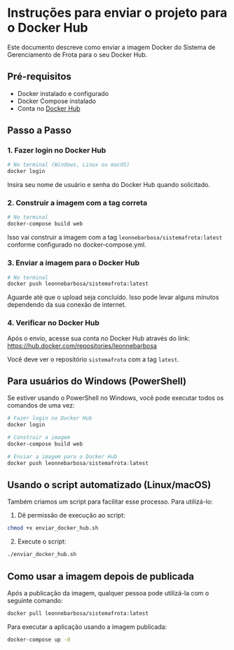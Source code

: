 # Instruções para enviar o projeto para o Docker Hub

Este documento descreve como enviar a imagem Docker do Sistema de Gerenciamento de Frota para o seu Docker Hub.

## Pré-requisitos

- Docker instalado e configurado
- Docker Compose instalado
- Conta no [Docker Hub](https://hub.docker.com/)

## Passo a Passo

### 1. Fazer login no Docker Hub

```bash
# No terminal (Windows, Linux ou macOS)
docker login
```

Insira seu nome de usuário e senha do Docker Hub quando solicitado.

### 2. Construir a imagem com a tag correta

```bash
# No terminal
docker-compose build web
```

Isso vai construir a imagem com a tag `leonnebarbosa/sistemafrota:latest` conforme configurado no docker-compose.yml.

### 3. Enviar a imagem para o Docker Hub

```bash
# No terminal
docker push leonnebarbosa/sistemafrota:latest
```

Aguarde até que o upload seja concluído. Isso pode levar alguns minutos dependendo da sua conexão de internet.

### 4. Verificar no Docker Hub

Após o envio, acesse sua conta no Docker Hub através do link:
https://hub.docker.com/repositories/leonnebarbosa

Você deve ver o repositório `sistemafrota` com a tag `latest`.

## Para usuários do Windows (PowerShell)

Se estiver usando o PowerShell no Windows, você pode executar todos os comandos de uma vez:

```powershell
# Fazer login no Docker Hub
docker login

# Construir a imagem
docker-compose build web

# Enviar a imagem para o Docker Hub
docker push leonnebarbosa/sistemafrota:latest
```

## Usando o script automatizado (Linux/macOS)

Também criamos um script para facilitar esse processo. Para utilizá-lo:

1. Dê permissão de execução ao script:
```bash
chmod +x enviar_docker_hub.sh
```

2. Execute o script:
```bash
./enviar_docker_hub.sh
```

## Como usar a imagem depois de publicada

Após a publicação da imagem, qualquer pessoa pode utilizá-la com o seguinte comando:

```bash
docker pull leonnebarbosa/sistemafrota:latest
```

Para executar a aplicação usando a imagem publicada:

```bash
docker-compose up -d
``` 